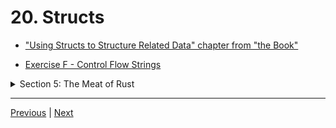 # 20. Structs

-   ["Using Structs to Structure Related Data" chapter from "the Book"](https://doc.rust-lang.org/book/ch04-00-understanding-ownership.html)

-   [Exercise F - Control Flow Strings](https://github.com/CleanCut/ultimate_rust_crash_course/tree/main/exercise/f_structs_traits)


<details>
  <summary> Section 5: The Meat of Rust </summary>

  - [Codebase: s5_struct](../codebase/s5_struct/)

  - [Codebase: s5_struct-tuples](../codebase/s5_struct-tuples/)

  - [Codebase: s5_struct-unit_like](../codebase/s5_struct-unit_like/)

  - [Codebase: s5_struct-ownership](../codebase/s5_struct-ownership/)

  - [Codebase: 5.2 An Example Program Using Structs](../codebase/s5_struct-example/)

  - [Codebase: 5.3 Method Syntax](../codebase/s5_struct-methods/)
</details>

---

[Previous](./19_Exercise_E-Ownership-%26-References.md) | [Next]()